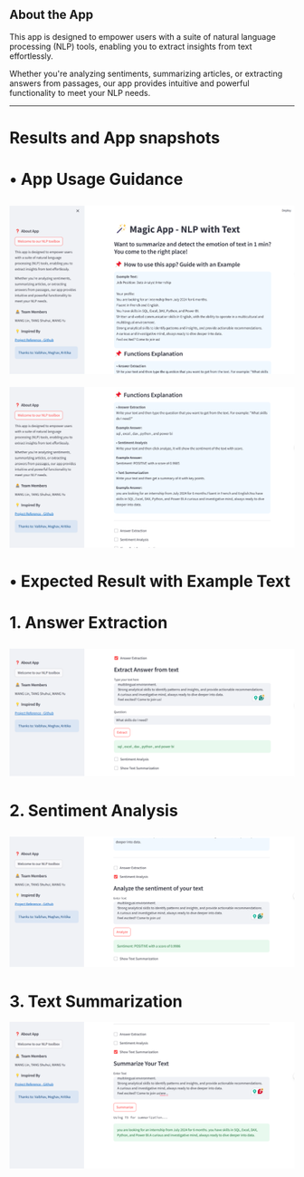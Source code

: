 ## About the App
This app is designed to empower users with a suite of natural language processing (NLP) tools, enabling you to extract insights from text effortlessly.

Whether you're analyzing sentiments, summarizing articles, or extracting answers from passages, our app provides intuitive and powerful functionality to meet your NLP needs.

---

# Results and App snapshots
# • App Usage Guidance
![Alt text](intro1.png)
---
![Alt text](intro2.png)

# • Expected Result with Example Text
# 1. Answer Extraction
![Alt text](function1.png)
---
# 2. Sentiment Analysis
![Alt text](function2.png)
---
# 3. Text Summarization
![Alt text](function3.png)
